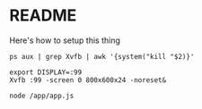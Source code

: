 # README

Here's how to setup this thing

```
ps aux | grep Xvfb | awk '{system("kill "$2)}'

export DISPLAY=:99
Xvfb :99 -screen 0 800x600x24 -noreset&

node /app/app.js
```